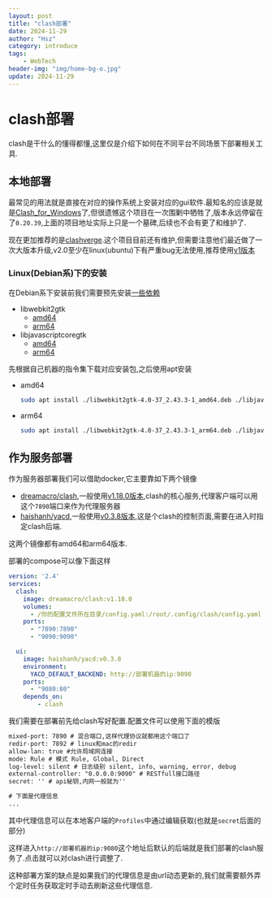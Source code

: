 ```yaml
---
layout: post
title: "clash部署"
date: 2024-11-29
author: "Hsz"
category: introduce
tags:
    - WebTech
header-img: "img/home-bg-o.jpg"
update: 2024-11-29
---
```

# clash部署

clash是干什么的懂得都懂,这里仅是介绍下如何在不同平台不同场景下部署相关工具.

## 本地部署

最常见的用法就是直接在对应的操作系统上安装对应的gui软件.最知名的应该是就是[Clash_for_Windows](https://github.com/clashdownload/Clash_for_Windows)了,但很遗憾这个项目在一次围剿中牺牲了,版本永远停留在了`0.20.39`,上面的项目地址实际上只是一个墓碑,后续也不会有更了和维护了.

现在更加推荐的是[clashverge](https://github.com/clash-verge-rev/clash-verge-rev).这个项目目前还有维护,但需要注意他们最近做了一次大版本升级,v2.0至少在linux(ubuntu)下有严重bug无法使用,推荐使用[v1版本](https://github.com/clash-verge-rev/clash-verge-rev/releases/tag/v1.7.7)

### Linux(Debian系)下的安装

在Debian系下安装前我们需要预先安装[一些依赖](https://www.clashverge.dev/faq/linux.html#ui)

+ libwebkit2gtk
    + [amd64](https://github.com/clash-verge-rev/clash-verge-rev/releases/download/dependencies/libwebkit2gtk-4.0-37_2.43.3-1_amd64.deb)
    + [arm64](https://github.com/clash-verge-rev/clash-verge-rev/releases/download/dependencies/libwebkit2gtk-4.0-37_2.43.3-1_arm64.deb)
+ libjavascriptcoregtk
    + [amd64](https://github.com/clash-verge-rev/clash-verge-rev/releases/download/dependencies/libjavascriptcoregtk-4.0-18_2.43.3-1_amd64.deb)
    + [arm64](https://github.com/clash-verge-rev/clash-verge-rev/releases/download/dependencies/libjavascriptcoregtk-4.0-18_2.43.3-1_arm64.deb)

先根据自己机器的指令集下载对应安装包,之后使用apt安装

+ amd64

    ```bash
    sudo apt install ./libwebkit2gtk-4.0-37_2.43.3-1_amd64.deb ./libjavascriptcoregtk-4.0-18_2.43.3-1_amd64.deb
    ```

+ arm64

    ```bash
    sudo apt install ./libwebkit2gtk-4.0-37_2.43.3-1_arm64.deb ./libjavascriptcoregtk-4.0-18_2.43.3-1_arm64.deb
    ```

## 作为服务部署

作为服务器部署我们可以借助docker,它主要靠如下两个镜像

+ [dreamacro/clash](https://github.com/Kuingsmile/clash-core),一般使用[v1.18.0版本](https://hub.docker.com/layers/dreamacro/clash/v1.18.0/images/sha256-5593b34d7a9574818c41a3e6ee4a5e3904472dbaef2051552bf848779c3c929a?context=explore),clash的核心服务,代理客户端可以用这个`7890`端口来作为代理服务器
+ [haishanh/yacd](https://github.com/haishanh/yacd),一般使用[v0.3.8版本](https://hub.docker.com/layers/haishanh/yacd/v0.3.8/images/sha256-87711359e50f3e1eda25d9e7b4044a08084521fbab18a9b48166ca35f04fd38f?context=explore),这是个clash的控制页面,需要在进入时指定clash后端.

这两个镜像都有amd64和arm64版本.

部署的compose可以像下面这样

```yaml
version: '2.4'
services:
  clash:
    image: dreamacro/clash:v1.18.0
    volumes:
      - /你的配置文件所在目录/config.yaml:/root/.config/clash/config.yaml
    ports:
      - "7890:7890"
      - "9090:9090"

  ui:
    image: haishanh/yacd:v0.3.8
    environment:
      YACD_DEFAULT_BACKEND: http://部署机器的ip:9090
    ports:
      - "9080:80"
    depends_on:
        - clash
```

我们需要在部署前先给clash写好配置.配置文件可以使用下面的模版

```txt
mixed-port: 7890 # 混合端口,这样代理协议就都用这个端口了
redir-port: 7892 # linux和mac的redir
allow-lan: true #允许局域网连接
mode: Rule # 模式 Rule, Global, Direct
log-level: silent # 日志级别 silent, info, warning, error, debug
external-controller: "0.0.0.0:9090" # RESTfull接口路径
secret: '' # api秘钥,内网一般就为''

# 下面是代理信息
...
```

其中代理信息可以在本地客户端的`Profiles`中通过编辑获取(也就是`secret`后面的部分)

这样进入`http://部署机器的ip:9080`这个地址后默认的后端就是我们部署的clash服务了.点击就可以对clash进行调整了.

这种部署方案的缺点是如果我们的代理信息是由url动态更新的,我们就需要额外弄个定时任务获取定时手动去刷新这些代理信息.